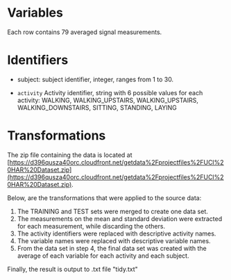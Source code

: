 # Variables

Each row contains 79 averaged signal measurements.

# Identifiers

- subject: subject identifier, integer, ranges from 1 to 30.

- `activity`
   Activity identifier, string with 6 possible values for each activity: 
   WALKING, WALKING_UPSTAIRS, WALKING_UPSTAIRS, WALKING_DOWNSTAIRS, SITTING, STANDING, LAYING

# Transformations

The zip file containing the data is located at [https://d396qusza40orc.cloudfront.net/getdata%2Fprojectfiles%2FUCI%20HAR%20Dataset.zip](https://d396qusza40orc.cloudfront.net/getdata%2Fprojectfiles%2FUCI%20HAR%20Dataset.zip).

Below, are the transformations that were applied to the source data:

1. The TRAINING and TEST sets were merged to create one data set.
2. The measurements on the mean and standard deviation were extracted for each measurement, while discarding the others.
3. The activity identifiers were replaced with descriptive activity names.
4. The variable names were replaced with descriptive variable names.
5. From the data set in step 4, the final data set was created with the average of each variable for each activity and each subject.

Finally, the result is output to .txt file "tidy.txt"
